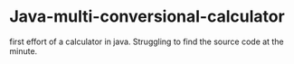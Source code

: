 # Java-multi-conversional-calculator
first effort of a calculator in java. Struggling to find the source code at the minute.

